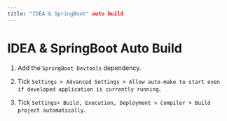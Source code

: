 ```yaml
---
title: "IDEA & SpringBoot" auto build
---
```


# IDEA & SpringBoot Auto Build

1. Add the `SpringBoot Devtools` dependency.

2. Tick `Settings > Advanced Settings > Allow auto-make to start even if developed application is currently running`.
3. Tick `Settings> Build, Execution, Deployment > Compiler > Build project automatically`.